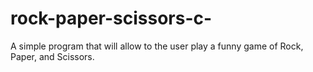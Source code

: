 # rock-paper-scissors-c-
A simple program that will allow to the user play a funny game of Rock, Paper, and Scissors.
